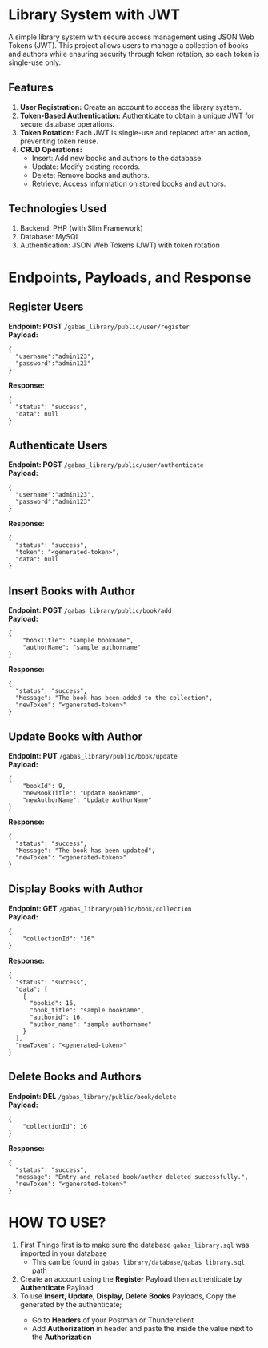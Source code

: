 # Library System with JWT
A simple library system with secure access management using JSON Web Tokens (JWT). This project allows users to manage a collection of books and authors while ensuring security through token rotation, so each token is single-use only.
## Features
1. **User Registration:** Create an account to access the library system.
2. **Token-Based Authentication:** Authenticate to obtain a unique JWT for secure database operations.
3. **Token Rotation:** Each JWT is single-use and replaced after an action, preventing token reuse.
4. **CRUD Operations:**
	- Insert: Add new books and authors to the database.
	- Update: Modify existing records.
	- Delete: Remove books and authors.
	- Retrieve: Access information on stored books and authors.

## Technologies Used
1. Backend: PHP (with Slim Framework)
2. Database: MySQL
3. Authentication: JSON Web Tokens (JWT) with token rotation

# Endpoints, Payloads, and Response
## Register Users
**Endpoint: POST** `/gabas_library/public/user/register`<br>
**Payload:**
```
{
  "username":"admin123",
  "password":"admin123"
}
```
**Response:**
```
{
  "status": "success",
  "data": null
}
```
## Authenticate Users
**Endpoint: POST** `/gabas_library/public/user/authenticate`<br>
**Payload:**
```
{
  "username":"admin123",
  "password":"admin123"
}
```
**Response:**
```
{
  "status": "success",
  "token": "<generated-token>",
  "data": null
}
```
## Insert Books with Author
**Endpoint: POST** `/gabas_library/public/book/add`<br>
**Payload:**
```
{
    "bookTitle": "sample bookname",
    "authorName": "sample authorname"
}
```
**Response:**
```
{
  "status": "success",
  "Message": "The book has been added to the collection",
  "newToken": "<generated-token>"
}
```
## Update Books with Author
**Endpoint: PUT** `/gabas_library/public/book/update`<br>
**Payload:**
```
{
    "bookId": 9,
    "newBookTitle": "Update Bookname",
    "newAuthorName": "Update AuthorName"
}

```
**Response:**
```
{
  "status": "success",
  "Message": "The book has been updated",
  "newToken": "<generated-token>"
}
```
## Display Books with Author
**Endpoint: GET** `/gabas_library/public/book/collection`<br>
**Payload:**
```
{
    "collectionId": "16"
}
```
**Response:**
```
{
  "status": "success",
  "data": [
    {
      "bookid": 16,
      "book_title": "sample bookname",
      "authorid": 16,
      "author_name": "sample authorname"
    }
  ],
  "newToken": "<generated-token>"
}
```
## Delete Books and Authors
**Endpoint: DEL** `/gabas_library/public/book/delete`<br>
**Payload:**
```
{
    "collectionId": 16
}
```
**Response:**
```
{
  "status": "success",
  "message": "Entry and related book/author deleted successfully.",
  "newToken": "<generated-token>"
}
```
# HOW TO USE?
1. First Things first is to make sure the database `gabas_library.sql` was imported in your database
    - This can be found in ```gabas_library/database/gabas_library.sql``` path
2. Create an account using the **Register** Payload then authenticate by **Authenticate** Payload
3. To use **Insert, Update, Display, Delete Books** Payloads, Copy the <generated-token> generated by the authenticate;
    - Go to **Headers** of your Postman or Thunderclient
    - Add **Authorization** in header and paste the <generated-token> inside the value next to the **Authorization**